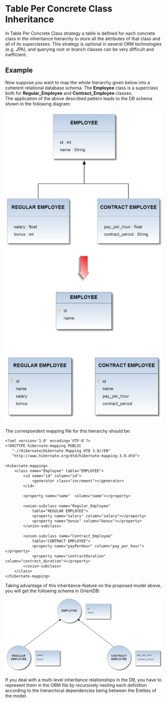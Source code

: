 
# Table Per Concrete Class Inheritance
In Table Per Concrete Class strategy a table is defined for each concrete class in the inheritance hierarchy to store all the attributes of that class and all of its superclasses. This strategy is optional in several ORM technologies (e.g. JPA), and querying root or branch classes can be very difficult and inefficient.      
      
## Example
      
Now suppose you want to map the whole hierarchy given below into a coherent relational database schema. The **Employee** class is a superclass both for **Regular_Employee** and **Contract_Employee** classes.    
The application of the above described pattern leads to the DB schema shown in the following diagram:    

![](../images/teleporter-inheritance-table-concrete-class.png)       

The correspondent mapping file for this hierarchy should be:   
```
<?xml version='1.0' encoding='UTF-8'?>  
<!DOCTYPE hibernate-mapping PUBLIC 
   "-//Hibernate/Hibernate Mapping DTD 3.0//EN"
   "http://www.hibernate.org/dtd/hibernate-mapping-3.0.dtd">

<hibernate-mapping>
	<class name="Employee" table="EMPLOYEE">
		<id name="id" column="id">
			<generator class="increment"></generator>
		</id>

		<property name="name"  column="name"></property>

		<union-subclass name="Regular_Employee"
			table="REGULAR EMPLOYEE">
			<property name="salary" column="salary"></property>
			<property name="bonus" column="bonus"></property>
		</union-subclass>

		<union-subclass name="Contract_Employee"
			table="CONTRACT EMPLOYEE">
			<property name="payPerHour" column="pay_per_hour"></property>
			<property name="contractDuration" column="contract_duration"></property>
		</union-subclass>
	</class>
</hibernate-mapping>      
```     

Taking advantage of this inheritance-feature on the proposed model above, you will get the following schema in OrientDB:      

![](../images/teleporter-inheritance-orientdb-schema.png)     

If you deal with a multi-level inheritance relationships in the DB, you have to represent them in the ORM file by recursively nesting each definition according to the hierarchical dependencies being between the Entities of the model.
